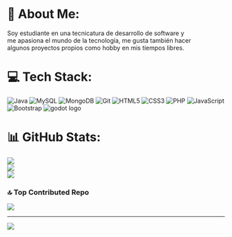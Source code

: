 # 💫 About Me:
Soy estudiante en una tecnicatura de desarrollo de software y <br>me apasiona el mundo de la tecnología, me gusta también hacer<br>algunos proyectos propios como hobby en mis tiempos libres.


# 💻 Tech Stack:
![Java](https://img.shields.io/badge/java-%23ED8B00.svg?style=for-the-badge&logo=openjdk&logoColor=white) ![MySQL](https://img.shields.io/badge/mysql-4479A1.svg?style=for-the-badge&logo=mysql&logoColor=white) ![MongoDB](https://img.shields.io/badge/MongoDB-%234ea94b.svg?style=for-the-badge&logo=mongodb&logoColor=white) ![Git](https://img.shields.io/badge/git-%23F05033.svg?style=for-the-badge&logo=git&logoColor=white) ![HTML5](https://img.shields.io/badge/html5-%23E34F26.svg?style=for-the-badge&logo=html5&logoColor=white) ![CSS3](https://img.shields.io/badge/css3-%231572B6.svg?style=for-the-badge&logo=css3&logoColor=white) ![PHP](https://img.shields.io/badge/php-%23777BB4.svg?style=for-the-badge&logo=php&logoColor=white) ![JavaScript](https://img.shields.io/badge/javascript-%23323330.svg?style=for-the-badge&logo=javascript&logoColor=%23F7DF1E) ![Bootstrap](https://img.shields.io/badge/bootstrap-%238511FA.svg?style=for-the-badge&logo=bootstrap&logoColor=white) <img src="https://img.shields.io/badge/Godot Engine-478CBF?logo=godotengine&logoColor=white&style=for-the-badge" alt="godot logo"  />
# 📊 GitHub Stats:
![](https://github-readme-stats.vercel.app/api?username=most025&theme=blue_navy&hide_border=false&include_all_commits=true&count_private=true)<br/>
![](https://nirzak-streak-stats.vercel.app/?user=most025&theme=blue_navy&hide_border=false)<br/>
![](https://github-readme-stats.vercel.app/api/top-langs/?username=most025&theme=blue_navy&hide_border=false&include_all_commits=true&count_private=true&layout=compact)

### 🔝 Top Contributed Repo
![](https://github-contributor-stats.vercel.app/api?username=most025&limit=5&theme=blue_navy&combine_all_yearly_contributions=true)

---
[![](https://visitcount.itsvg.in/api?id=most025&icon=2&color=0)](https://visitcount.itsvg.in)
